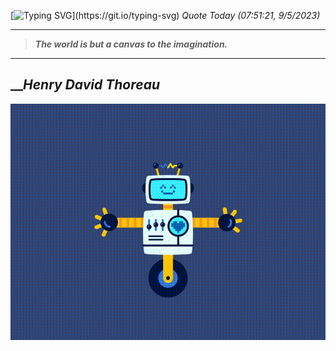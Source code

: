 [![Typing SVG](https://readme-typing-svg.herokuapp.com?font=Press+Start+2P&color=C2F784&size=35&width=900&height=100&lines=Hello+World%2C+I'm+Hung+!)](https://git.io/typing-svg) 
_Quote Today (07:51:21, 9/5/2023)_
___
>**_The world is but a canvas to the imagination._**
___

## __**_Henry David Thoreau_**

![RobotDance](src/assets/images/robot-dancing-dribble.gif?style=center)
